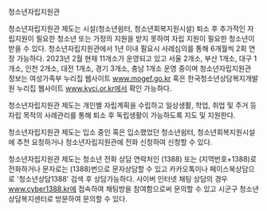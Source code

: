 청소년자립지원관

청소년자립지원관 제도는 시설(청소년쉼터, 청소년회복지원시설) 퇴소 후 추가적인 자립지원이 필요한 청소년 또는 가정의 지원을 받지 못하여 자립 지원이 필요한 청소년이 받을 수 있다. 청소년자립지원관에서 1년 이내 필요시 사례심의를 통해 6개월씩 2회 연장 가능하다. 2023년 2월 현재 11개소가 운영되고 있고 서울 2개소, 부산 1개소, 대구 1개소, 인천 2개소, 대전 1개소, 경기 3개소, 충남 1개소 운영 중이며 청소년자립지원관 정보는 여성가족부 누리집 웹사이트 www.mogef.go.kr 혹은 한국청소년상담복지개발원 누리집 웹사이트 www.kyci.or.kr에서 확인 가능하다.

청소년자립지원관 제도는 개인별 자립계획을 수립하고 일상생활, 학업, 취업 및 주거 등 자립 목적의 사례관리를 통해 퇴소 후 독립생활이 가능하도록 지도 및 지원한다.

청소년자립지원관 제도는 입소 중인 혹은 입소했었던 청소년쉼터, 청소년회복지원시설에 추천 요청하거나 청소년자립지원관에 전화 신청하여 신청할 수 있다.

청소년자립지원관 제도는 청소년 전화 상담 연락처인 (1388) 또는 (지역번호+1388)로 전화하거나 문자로는 (1388)번으로 문자상담할 수 있고 카카오톡이나 페이스북상담으로 '청소년상담1388' 검색 후 상담가능하다. 사이버 인터넷 채팅 상담의 경우 www.cyber1388.kr에 접속하여 채팅방을 참여함으로써 문의할 수 있고 시군구 청소년상담복지센터로 방문하여 문의할 수 있다.